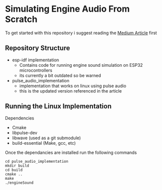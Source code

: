 # Simulating Engine Audio From Scratch

To get started with this repository i suggest reading the [Medium Article](https://medium.com/@zaina526/implementing-engine-audio-simulation-from-scratch-998490d1f4b0) first

## Repository Structure
- esp-idf implementation
  - Contains code for running engine sound simulation on ESP32 microcontrollers
  - its currently a bit outdated so be warned
- pulse_audio_implementation
  - implementation that works on linux using pulse audio
  - this is the updated version referenced in the article

## Running the Linux Implementation
Dependencies
- Cmake
- libpulse-dev
- libwave (used as a git submodule)
- build-essential (Make, gcc, etc)

Once the dependancies are installed run the following commands
    
    cd pulse_audio_implementation
    mkdir build
    cd build
    cmake ..
    make
    ./engineSound